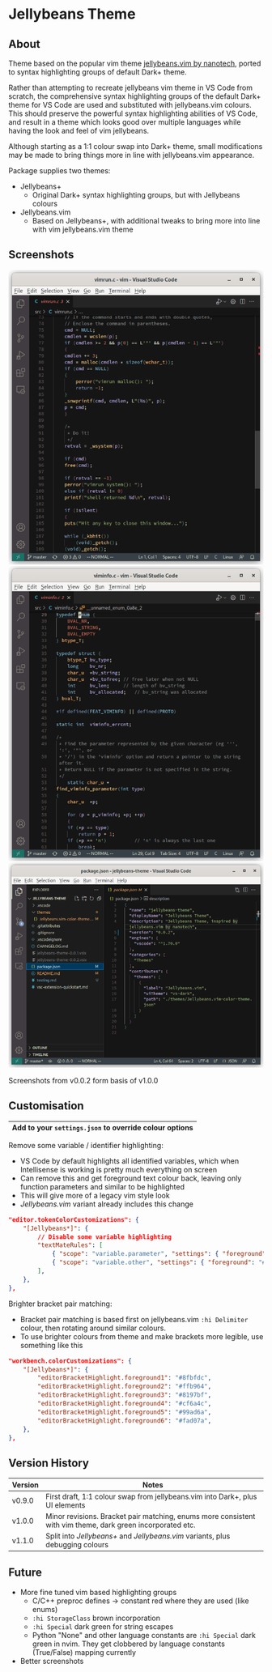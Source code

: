 # Jellybeans Theme

## About

Theme based on the popular vim theme [jellybeans.vim by
nanotech](https://github.com/nanotech/jellybeans.vim), ported to syntax
highlighting groups of default Dark+ theme.

Rather than attempting to recreate jellybeans vim theme in VS Code from scratch,
the comprehensive syntax highlighting groups of the default Dark+ theme for VS
Code are used and substituted with jellybeans.vim colours. This should preserve
the powerful syntax highlighting abilities of VS Code, and result in a theme
which looks good over multiple languages while having the look and feel of vim
jellybeans.

Although starting as a 1:1 colour swap into Dark+ theme, small modifications may
be made to bring things more in line with jellybeans.vim appearance.

Package supplies two themes:

- Jellybeans+
    - Original Dark+ syntax highlighting groups, but with Jellybeans colours
- Jellybeans.vim
    - Based on Jellybeans+, with additional tweaks to bring more into line with
      vim jellybeans.vim theme

## Screenshots

![Jellybeans.vim C code example](img/Screenshot_from_2022-08-31_18-01-22.png?raw=true "C code example")
![Jellybeans.vim C code example 2](img/Screenshot_from_2022-08-31_18-01-34.png?raw=true "C code example, 2")
![Jellybeans.vim package.json example](img/Screenshot_from_2022-08-31_17-52-58.png?raw=true "UI example - package.json")

Screenshots from v0.0.2 form basis of v1.0.0

## Customisation

| Add to your `settings.json` to override colour options |
| --- |

Remove some variable / identifier highlighting:
- VS Code by default highlights all identified variables, which when
  Intellisense is working is pretty much everything on screen
- Can remove this and get foreground text colour back, leaving only function
  parameters and similar to be highlighted
- This will give more of a legacy vim style look
- *Jellybeans.vim* variant already includes this change

```json
"editor.tokenColorCustomizations": {
    "[Jellybeans*]": {
        // Disable some variable highlighting
        "textMateRules": [
            { "scope": "variable.parameter", "settings": { "foreground": "#c6b6ee", "fontStyle": "", }, },
            { "scope": "variable.other", "settings": { "foreground": "#e8e8d3", "fontStyle": "", }, },
        ],
    },
},
```

Brighter bracket pair matching:
- Bracket pair matching is based first on jellybeans.vim `:hi Delimiter` colour,
  then rotating around similar colours.
- To use brighter colours from theme and make brackets more legible, use
  something like this

```json
"workbench.colorCustomizations": {
    "[Jellybeans*]": {
        "editorBracketHighlight.foreground1": "#8fbfdc",
        "editorBracketHighlight.foreground2": "#ffb964",
        "editorBracketHighlight.foreground3": "#8197bf",
        "editorBracketHighlight.foreground4": "#cf6a4c",
        "editorBracketHighlight.foreground5": "#99ad6a",
        "editorBracketHighlight.foreground6": "#fad07a",
    },
},
```

## Version History

| Version | Notes |
| ------- | ----- |
| v0.9.0  | First draft, 1:1 colour swap from jellybeans.vim into Dark+, plus UI elements |
| v1.0.0  | Minor revisions. Bracket pair matching, enums more consistent with vim theme, dark green incorporated etc. |
| v1.1.0  | Split into *Jellybeans+* and *Jellybeans.vim* variants, plus debugging colours |

## Future

- More fine tuned vim based highlighting groups
    - C/C++ preproc defines -> constant red where they are used (like enums)
    - `:hi StorageClass` brown incorporation
    - `:hi Special` dark green for string escapes
    - Python "None" and other language constants are `:hi Special` dark green in
      nvim. They get clobbered by language constants (True/False) mapping
      currently
- Better screenshots
